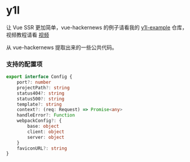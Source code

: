 # y1l

让 Vue SSR 更加简单，vue-hackernews 的例子请看我的 [y1l-example](https://github.com/MiYogurt/y1l-vue-hackernews) 仓库， 视频教程请看 [视频](https://nodelover.me/status/video/13)

从 vue-hackernews 提取出来的一些公共代码。

### 支持的配置项

```ts
export interface Config {
    port?: number
    projectPath?: string
    status404?: string
    status500?: string
    template?: string
    context?: (req: Request) => Promise<any>
    handleError?: Function
    webpackConfig?: {
        base: object
        client: object
        server: object
    }
    faviconURL?: string
}
```


